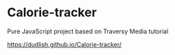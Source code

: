 # Calorie-tracker
Pure JavaScript project based on Traversy Media tutorial

https://dudlish.github.io/Calorie-tracker/
